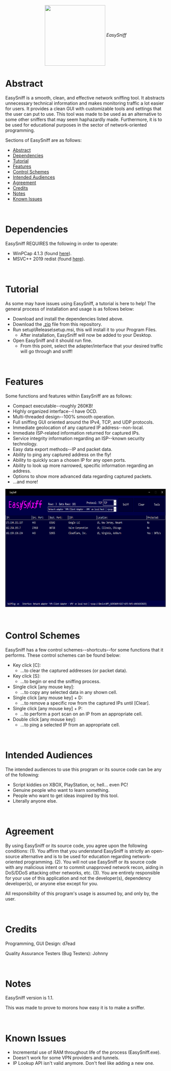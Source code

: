 <p align="center">
  <img src="https://github.com/0xDEFEC/EasySniff/blob/master/images/icon.ico" width="190px" height="190px" align="center">
  <i>EasySniff</i>
</p>

# Abstract
EasySniff is a smooth, clean, and effective network sniffing tool. It abstracts unnecessary technical information and makes monitoring traffic a lot easier for users. It provides a clean GUI with customizable tools and settings that the user can put to use. This tool was made to be used as an alternative to some other sniffers that may seem haphazardly made. Furthermore, it is to be used for educational purposes in the sector of network-oriented programming.

Sections of EasySniff are as follows:
  - <a href="#abstract">Abstract</a>
  - <a href="#dependencies">Dependencies</a>
  - <a href="#tutorial">Tutorial</a>
  - <a href="#features">Features</a>
  - <a href="#control-schemes">Control Schemes</a>
  - <a href="#intended-audiences">Intended Audiences</a>
  - <a href="#agreement">Agreement</a>
  - <a href="#credits">Credits</a>
  - <a href="#notes">Notes</a>
  - <a href="#known-issues">Known Issues</a>

<br/>

# Dependencies
EasySniff REQUIRES the following in order to operate:
  - WinPCap 4.1.3 (found <a href="https://www.winpcap.org/install/bin/WinPcap_4_1_3.exe">here</a>).
  - MSVC++ 2019 redist (found <a href="https://aka.ms/vs/16/release/VC_redist.x64.exe">here</a>).

<br/>

# Tutorial
As some may have issues using EasySniff, a tutorial is here to help! The general process of installation and usage is as follows below:
  - Download and install the dependencies listed above.
  - Download the <a href="https://github.com/0xDEFEC/EasySniff/archive/master.zip">.zip</a> file from this repository.
  - Run setup\Release\setup.msi, this will install it to your Program Files.
    - After installation, EasySniff will now be added to your Desktop.
  - Open EasySniff and it should run fine.
    - From this point, select the adapter/interface that your desired traffic will go through and sniff!

<br/>

# Features
Some functions and features within EasySniff are as follows:
  - Compact executable--roughly 260KB!
  - Highly organized interface--I have OCD.
  - Multi-threaded design--100% smooth operation.
  - Full sniffing GUI oriented around the IPv4, TCP, and UDP protocols.
  - Immediate geolocation of any captured IP address--non-local.
  - Immediate ISP-related information returned for captured IPs.
  - Service integrity information regarding an ISP--known security technology.
  - Easy data export methods--IP and packet data.
  - Ability to ping any captured address on the fly!
  - Ability to quickly scan a chosen IP for any open ports.
  - Ability to look up more narrowed, specific information regarding an address.
  - Options to show more advanced data regarding captured packets.
  - ...and more!
<p align="center">
  <img src="https://github.com/0xDEFEC/EasySniff/blob/master/images/img_main.PNG" width="1000" height="370">
</p>

<br/>

# Control Schemes
EasySniff has a few control schemes--shortcuts--for some functions that it performs. These control schemes can be found below:
  - Key click [C]:
    - ...to clear the captured addresses (or packet data).
  - Key click [S]:
    - ...to begin or end the sniffing process.
  - Single click [any mouse key]:
    - ...to copy any selected data in any shown cell.
  - Single click [any mouse key] + D:
    - ...to remove a specific row from the captured IPs until [Clear].
  - Single click [any mouse key] + P:
    - ...to perform a port scan on an IP from an appropriate cell.
  - Double click [any mouse key]:
    - ...to ping a selected IP from an appropriate cell.
    
<br/>

# Intended Audiences
The intended audiences to use this program or its source code can be any of the following:
  - Script kiddies on XBOX, PlayStation, or, hell... even PC!
  - Genuine people who want to learn something.
  - People who want to get ideas inspired by this tool.
  - Literally anyone else.

<br/>

# Agreement
By using EasySniff or its source code, you agree upon the following conditions: (1). You affirm that you understand EasySniff is strictly an open-source alternative and is to be used for education regarding network-oriented programming. (2). You will not use EasySniff or its source code with any malicious intent or to commit unapproved network recon, aiding in DoS/DDoS attacking other networks, etc. (3). You are entirely responsible for your use of this application and not the developer(s), dependency developer(s), or anyone else except for you.

All responsibility of this program's usage is assumed by, and only by, the user.

<br/>

# Credits
Programming, GUI Design: d7ead

Quality Assurance Testers (Bug Testers): Johnny

<br/>

# Notes
EasySniff version is 1.1.

This was made to prove to morons how easy it is to make a sniffer.

<br/>

# Known Issues
  - Incremental use of RAM throughout life of the process (EasySniff.exe).
  - Doesn't work for some VPN providers and tunnels.
  - IP Lookup API isn't valid anymore. Don't feel like adding a new one.
